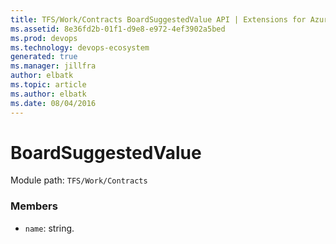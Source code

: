 ```yaml
---
title: TFS/Work/Contracts BoardSuggestedValue API | Extensions for Azure DevOps Services
ms.assetid: 8e36fd2b-01f1-d9e8-e972-4ef3902a5bed
ms.prod: devops
ms.technology: devops-ecosystem
generated: true
ms.manager: jillfra
author: elbatk
ms.topic: article
ms.author: elbatk
ms.date: 08/04/2016
---
```


# BoardSuggestedValue

Module path: `TFS/Work/Contracts`


### Members

* `name`: string. 


